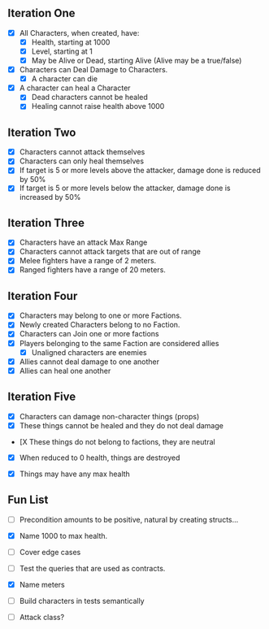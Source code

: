 ﻿## Iteration One
- [X] All Characters, when created, have:
  - [X] Health, starting at 1000
  - [X] Level, starting at 1
  - [X] May be Alive or Dead, starting Alive (Alive may be a true/false)
- [X] Characters can Deal Damage to Characters.
  - [X] A character can die
- [X] A character can heal a Character
    - [X] Dead characters cannot be healed
    - [X] Healing cannot raise health above 1000

## Iteration Two
- [X] Characters cannot attack themselves
- [X] Characters can only heal themselves
- [X] If target is 5 or more levels above the attacker, damage done is reduced by 50%
- [X] If target is 5 or more levels below the attacker, damage done is increased by 50%

## Iteration Three
- [X] Characters have an attack Max Range
- [X] Characters cannot attack targets that are out of range
- [X] Melee fighters have a range of 2 meters.
- [X] Ranged fighters have a range of 20 meters.

## Iteration Four
- [X] Characters may belong to one or more Factions.
- [X] Newly created Characters belong to no Faction.
- [X] Characters can Join one or more factions
- [X] Players belonging to the same Faction are considered allies
  - [X] Unaligned characters are enemies
- [X] Allies cannot deal damage to one another
- [X] Allies can heal one another

## Iteration Five
- [X] Characters can damage non-character things (props)
- [X] These things cannot be healed and they do not deal damage
- [X These things do not belong to factions, they are neutral
- [X] When reduced to 0 health, things are destroyed
- [X] Things may have any max health


## Fun List
- [ ] Precondition amounts to be positive, natural by creating structs...
- [X] Name 1000 to max health.
- [ ] Cover edge cases
- [ ] Test the queries that are used as contracts.
- [X] Name meters
- [ ] Build characters in tests semantically
- [ ] Attack class?

